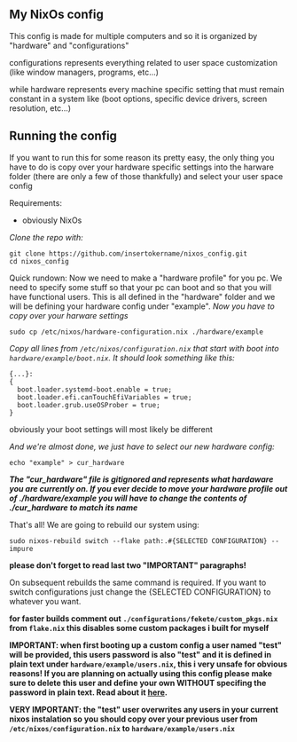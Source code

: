 ## My NixOs config

This config is made for multiple computers and so it is organized by "hardware" and "configurations"

configurations represents everything related to user space customization (like window managers, programs, etc...)

while hardware represents every machine specific setting that must remain constant in a system like (boot options, specific device drivers, screen resolution, etc...)

## Running the config

If you want to run this for some reason its pretty easy, the only thing you have to do is copy over your hardware specific settings into the harware folder (there are only a few of those thankfully) and select your user space config

Requirements:
- obviously NixOs

*Clone the repo with:*

```
git clone https://github.com/insertokername/nixos_config.git
cd nixos_config
```

Quick rundown:
Now we need to make a "hardware profile" for you pc. We need to specify some stuff so that your pc can boot and so that you will have functional users. This is all defined in the "hardware" folder and we will be defining your hardware config under "example". 
*Now you have to copy over your harware settings*
```
sudo cp /etc/nixos/hardware-configuration.nix ./hardware/example
```

*Copy all lines from `/etc/nixos/configuration.nix` that start with boot into `hardware/example/boot.nix`. It should look something like this:*

```
{...}:
{
  boot.loader.systemd-boot.enable = true;
  boot.loader.efi.canTouchEfiVariables = true;
  boot.loader.grub.useOSProber = true;
}
```
obviously your boot settings will most likely be different

*And we're almost done, we just have to select our new hardware config:*
```
echo "example" > cur_hardware
```
***The "cur_hardware" file is gitignored and represents what hardaware you are currently on. If you ever decide to move your hardware profile out of ./hardware/example you will have to change the contents of ./cur_hardware to match its name***


That's all! We are going to rebuild our system using:
```
sudo nixos-rebuild switch --flake path:.#{SELECTED CONFIGURATION} --impure
```

**please don't forget to read last two "IMPORTANT" paragraphs!**

On subsequent rebuilds the same command is required. If you want to switch configurations just change the {SELECTED CONFIGURATION} to whatever you want.

**for faster builds comment out `./configurations/fekete/custom_pkgs.nix` from `flake.nix` this disables some custom packages i built for myself**

**IMPORTANT: when first booting up a custom config a user named "test" will be provided, this users password is also "test" and it is defined in plain text under `hardware/example/users.nix`, this i very unsafe for obvious reasons! If you are planning on actually using this config please make sure to delete this user and define your own WITHOUT specifing the password in plain text. Read about it [here](https://nlewo.github.io/nixos-manual-sphinx/configuration/user-mgmt.xml.html).**

**VERY IMPORTANT: the "test" user overwrites any users in your current nixos instalation so you should copy over your previous user from `/etc/nixos/configuration.nix` to `hardware/example/users.nix`**